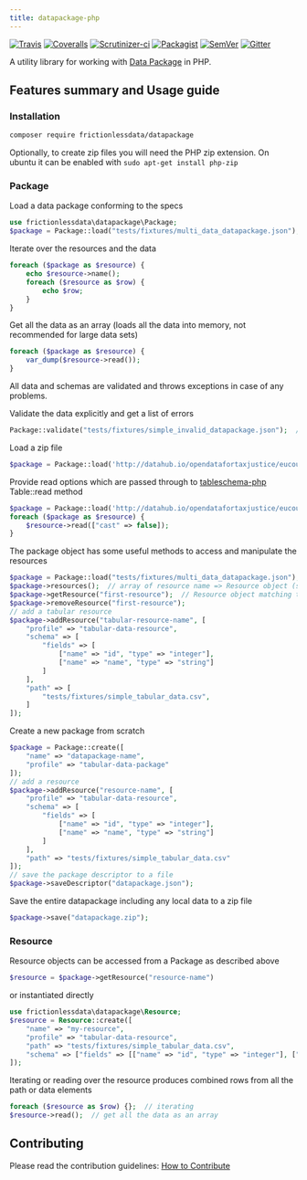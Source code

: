```yaml
---
title: datapackage-php
---
```


[![Travis](https://travis-ci.org/frictionlessdata/datapackage-php.svg?branch=master)](https://travis-ci.org/frictionlessdata/datapackage-php)
[![Coveralls](http://img.shields.io/coveralls/frictionlessdata/datapackage-php.svg?branch=master)](https://coveralls.io/r/frictionlessdata/datapackage-php?branch=master)
[![Scrutinizer-ci](https://scrutinizer-ci.com/g/frictionlessdata/datapackage-php/badges/quality-score.png?b=master)](https://scrutinizer-ci.com/g/frictionlessdata/datapackage-php/)
[![Packagist](https://img.shields.io/packagist/dm/frictionlessdata/datapackage.svg)](https://packagist.org/packages/frictionlessdata/datapackage)
[![SemVer](https://img.shields.io/badge/versions-SemVer-brightgreen.svg)](http://semver.org/)
[![Gitter](https://img.shields.io/gitter/room/frictionlessdata/chat.svg)](https://gitter.im/frictionlessdata/chat)

A utility library for working with [Data Package](https://specs.frictionlessdata.io/data-package/) in PHP.


## Features summary and Usage guide

### Installation

```bash
composer require frictionlessdata/datapackage
```

Optionally, to create zip files you will need the PHP zip extension. On ubuntu it can be enabled with `sudo apt-get install php-zip`

### Package

Load a data package conforming to the specs

```php
use frictionlessdata\datapackage\Package;
$package = Package::load("tests/fixtures/multi_data_datapackage.json");
```

Iterate over the resources and the data

```php
foreach ($package as $resource) {
    echo $resource->name();
    foreach ($resource as $row) {
        echo $row;
    }
}
```

Get all the data as an array (loads all the data into memory, not recommended for large data sets)

```php
foreach ($package as $resource) {
    var_dump($resource->read());
}
```

All data and schemas are validated and throws exceptions in case of any problems.

Validate the data explicitly and get a list of errors

```php
Package::validate("tests/fixtures/simple_invalid_datapackage.json");  // array of validation errors
```

Load a zip file

```php
$package = Package::load('http://datahub.io/opendatafortaxjustice/eucountrydatawb/r/datapackage_zip.zip');
```

Provide read options which are passed through to [tableschema-php](https://github.com/frictionlessdata/tableschema-php) Table::read method

```php
$package = Package::load('http://datahub.io/opendatafortaxjustice/eucountrydatawb/r/datapackage_zip.zip');
foreach ($package as $resource) {
    $resource->read(["cast" => false]);
}
```

The package object has some useful methods to access and manipulate the resources

```php
$package = Package::load("tests/fixtures/multi_data_datapackage.json");
$package->resources();  // array of resource name => Resource object (see below for Resource class reference)
$package->getResource("first-resource");  // Resource object matching the given name
$package->removeResource("first-resource");
// add a tabular resource
$package->addResource("tabular-resource-name", [
    "profile" => "tabular-data-resource",
    "schema" => [
        "fields" => [
            ["name" => "id", "type" => "integer"],
            ["name" => "name", "type" => "string"]
        ]
    ],
    "path" => [
        "tests/fixtures/simple_tabular_data.csv",
    ]
]);
```

Create a new package from scratch

```php
$package = Package::create([
    "name" => "datapackage-name",
    "profile" => "tabular-data-package"
]);
// add a resource
$package->addResource("resource-name", [
    "profile" => "tabular-data-resource",
    "schema" => [
        "fields" => [
            ["name" => "id", "type" => "integer"],
            ["name" => "name", "type" => "string"]
        ]
    ],
    "path" => "tests/fixtures/simple_tabular_data.csv"
]);
// save the package descriptor to a file
$package->saveDescriptor("datapackage.json");
```

Save the entire datapackage including any local data to a zip file

```php
$package->save("datapackage.zip");
```

### Resource

Resource objects can be accessed from a Package as described above

```php
$resource = $package->getResource("resource-name")
```

or instantiated directly

```php
use frictionlessdata\datapackage\Resource;
$resource = Resource::create([
    "name" => "my-resource",
    "profile" => "tabular-data-resource",
    "path" => "tests/fixtures/simple_tabular_data.csv",
    "schema" => ["fields" => [["name" => "id", "type" => "integer"], ["name" => "name", "type" => "string"]]]
]);
```

Iterating or reading over the resource produces combined rows from all the path or data elements

```php
foreach ($resource as $row) {};  // iterating
$resource->read();  // get all the data as an array
```


## Contributing

Please read the contribution guidelines: [How to Contribute](CONTRIBUTING.md)
